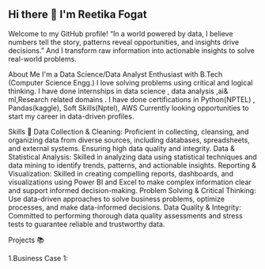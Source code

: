 ## Hi there 👋 I'm Reetika Fogat
Welcome to my GitHub profile!
“In a world powered by data, I believe numbers tell the story, patterns reveal opportunities, and insights drive decisions.” 
And I transform raw information into actionable insights to solve real-world problems.

About Me
I'm a Data Science/Data Analyst Enthusiast with B.Tech (Computer Science Engg.)
I love solving problems using critical and logical thinking.
I have done internships in data science , data analysis ,ai& ml,Research related domains .
I have done certifications in Python(NPTEL) , Pandas(kaggle), Soft Skills(Nptel), AWS
Currently looking opportunities to start my career in data-driven profiles.

Skills 💪
Data Collection & Cleaning: Proficient in collecting, cleansing, and organizing data from diverse sources, including databases, spreadsheets, and external systems. Ensuring high data quality and integrity.
Data & Statistical Analysis: Skilled in analyzing data using statistical techniques and data mining to identify trends, patterns, and actionable insights.
Reporting & Visualization: Skilled in creating compelling reports, dashboards, and visualizations using Power BI and Excel to make complex information clear and support informed decision-making.
Problem Solving & Critical Thinking: Use data-driven approaches to solve business problems, optimize processes, and make data-informed decisions.
Data Quality & Integrity: Committed to performing thorough data quality assessments and stress tests to guarantee reliable and trustworthy data.

Projects 📚

1.Business Case 1:
